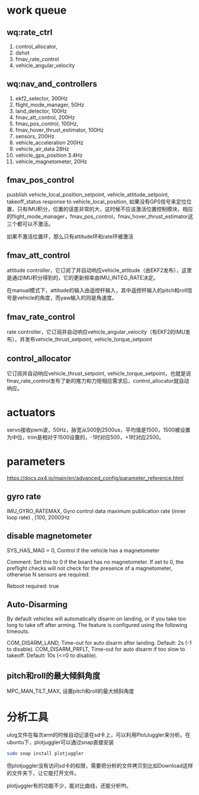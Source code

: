 # work queue

## wq:rate_ctrl
1. control_allocator,
2. dshot
3. fmav_rate_control
4. vehicle_angular_velocity

## wq:nav_and_controllers
1. ekf2_selector, 300Hz
2. flight_mode_manager, 50Hz
3. land_detector, 100Hz
4. fmav_att_control, 200Hz
5. fmav_pos_control, 100Hz,
6. fmav_hover_thrust_estimator, 100Hz
7. sensors, 200Hz
8. vehicle_acceleration 200Hz
9. vehicle_air_data 28Hz
10. vehicle_gps_position 3.4Hz
11. vehicle_magnetometer, 20Hz

## fmav_pos_control
pusblish vehicle_local_position_setpoint, vehicle_attitude_setpoint, takeoff_status
response to vehicle_local_position,
如果没有GPS信号来定位位置，只有IMU积分，位置的误差非常的大，这时候不应该激活位置控制模块，相应的flight_mode_manager，fmav_pos_control，fmav_hover_thrust_estimator这三个都可以不激活。

如果不激活位置环，那么只有attitude环和rate环被激活

## fmav_att_control
attitude controller，它订阅了并自动响应vehicle_attitude（由EKF2发布），这里是通过IMU积分得到的，它的更新频率由IMU_INTEG_RATE决定。

在manual模式下，attitude的输入由遥控杆输入，其中遥控杆输入的pitch和roll信号是vehicle的角度，而yaw输入的则是角速度。

## fmav_rate_control
rate controller，它订阅并自动响应vehicle_angular_velocity（有EKF2的IMU发布），并发布vehicle_thrust_setpoint, vehicle_torque_setpoint

## control_allocator
它订阅并自动响应vehicle_thrust_setpoint, vehicle_torque_setpoint，也就是说fmav_rate_control发布了新的推力和力矩相应需求后，control_allocator就自动响应。

# actuators
servo接收pwm波，50Hz，脉宽从500到2500us，平均值是1500，1500被设置为中位，trim是相对于1500设置的，-1时对应500，+1时对应2500。

# parameters
https://docs.px4.io/main/en/advanced_config/parameter_reference.html

## gyro rate
IMU_GYRO_RATEMAX,  Gyro control data maximum publication rate (inner loop rate) , [100, 2000]Hz

## disable magnetometer
SYS_HAS_MAG = 0, Control if the vehicle has a magnetometer

Comment: Set this to 0 if the board has no magnetometer. If set to 0, the preflight checks will not check for the presence of a magnetometer, otherwise N sensors are required.

Reboot required: true

## Auto-Disarming
By default vehicles will automatically disarm on landing, or if you take too long to take off after arming. The feature is configured using the following timeouts.

COM_DISARM_LAND, Time-out for auto disarm after landing. Default: 2s (-1 to disable).
COM_DISARM_PRFLT, Time-out for auto disarm if too slow to takeoff. Default: 10s (<=0 to disable).

## pitch和roll的最大倾斜角度
MPC_MAN_TILT_MAX, 设置pitch和roll的最大倾斜角度

# 分析工具
ulog文件在每次arm的时候自动记录在sd卡上，可以利用PlotJuggler来分析。在ubuntu下，plotjuggler可以通过snap直接安装
```bash
sudo snap install plotjuggler
```
但plotjuggler没有访问sd卡的权限，需要把分析的文件拷贝到比如Download这样的文件夹下，让它能打开文件。

plotjuggler有的功能不少，能对比曲线，还能分析fft。
